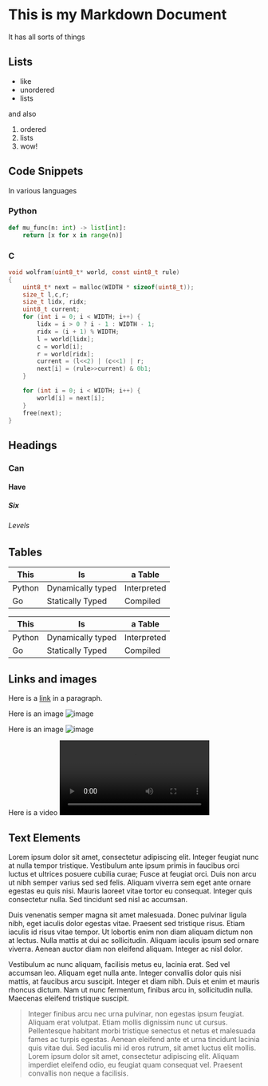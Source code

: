 # This is my Markdown Document
It has all sorts of things
## Lists

  - like
  - unordered
  - lists

and also
  1. ordered
  2. lists
  3. wow!

## Code Snippets
In various languages

### Python
```python
def mu_func(n: int) -> list[int]:
    return [x for x in range(n)]
```

### C
```c
void wolfram(uint8_t* world, const uint8_t rule)
{
    uint8_t* next = malloc(WIDTH * sizeof(uint8_t));
    size_t l,c,r;
    size_t lidx, ridx;
    uint8_t current;
    for (int i = 0; i < WIDTH; i++) {
        lidx = i > 0 ? i - 1 : WIDTH - 1;
        ridx = (i + 1) % WIDTH;
        l = world[lidx];
        c = world[i];
        r = world[ridx];
        current = (l<<2) | (c<<1) | r;
        next[i] = (rule>>current) & 0b1;
    }

    for (int i = 0; i < WIDTH; i++) {
        world[i] = next[i];
    }
    free(next);
}
```

## Headings
### Can
#### Have
##### Six
###### Levels

## Tables

| This      |  Is                 |  a  Table    |
|-----------|---------------------|--------------|
| Python    |  Dynamically typed  | Interpreted  |
| Go        |  Statically Typed   | Compiled     |

<table>
<thead>
<tr>
<th>This</th><th>Is</th><th>a  Table</th>
</tr>
</thead>
<tbody>
<tr>
<td>Python</td><td>Dynamically typed</td><td>Interpreted</td>
</tr>
<tr>
<td>Go</td><td>Statically Typed</td><td>Compiled</td>
</tr>
</tbody>
</table>

## Links and images

Here is a [link](http://wyweb.site) in a paragraph.

Here is an image ![image](wyweb.png)

Here is an image ![image](thishasnofileext)

Here is a video ![video](bbb.webm)

## Text Elements
Lorem ipsum dolor sit amet, consectetur adipiscing elit. Integer feugiat nunc at nulla tempor tristique. Vestibulum ante
ipsum primis in faucibus orci luctus et ultrices posuere cubilia curae; Fusce at feugiat orci. Duis non arcu ut nibh
semper varius sed sed felis. Aliquam viverra sem eget ante ornare egestas eu quis nisi. Mauris laoreet vitae tortor eu
consequat. Integer quis consectetur nulla. Sed tincidunt sed nisl ac accumsan.

Duis venenatis semper magna sit amet malesuada. Donec pulvinar ligula nibh, eget iaculis dolor egestas vitae. Praesent
sed tristique risus. Etiam iaculis id risus vitae tempor. Ut lobortis enim non diam aliquam dictum non at lectus. Nulla
mattis at dui ac sollicitudin. Aliquam iaculis ipsum sed ornare viverra. Aenean auctor diam non eleifend aliquam.
Integer ac nisl dolor.

Vestibulum ac nunc aliquam, facilisis metus eu, lacinia erat. Sed vel accumsan leo. Aliquam eget nulla ante. Integer
convallis dolor quis nisi mattis, at faucibus arcu suscipit. Integer et diam nibh. Duis et enim et mauris rhoncus
dictum. Nam ut nunc fermentum, finibus arcu in, sollicitudin nulla. Maecenas eleifend tristique suscipit. 

> Integer finibus arcu nec urna pulvinar, non egestas ipsum feugiat. Aliquam erat volutpat. Etiam mollis dignissim nunc
> ut cursus. Pellentesque habitant morbi tristique senectus et netus et malesuada fames ac turpis egestas. Aenean
> eleifend ante et urna tincidunt lacinia quis vitae dui. Sed iaculis mi id eros rutrum, sit amet luctus elit mollis.
> Lorem ipsum dolor sit amet, consectetur adipiscing elit. Aliquam imperdiet eleifend odio, eu feugiat quam consequat
> vel. Praesent convallis non neque a facilisis. 
